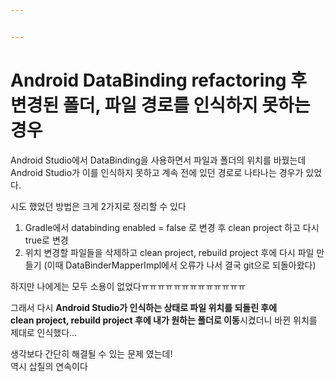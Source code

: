 ```yaml
---


---
```


<h1 id="android-databinding-refactoring-후-변경된-폴더-파일-경로를-인식하지-못하는-경우">Android DataBinding refactoring 후 변경된 폴더, 파일 경로를 인식하지 못하는 경우</h1>
<p>Android Studio에서 DataBinding을 사용하면서 파일과 폴더의 위치를 바꿨는데 Android Studio가 이를 인식하지 못하고 계속 전에 있던 경로로 나타나는 경우가 있었다.</p>
<p>시도 했었던 방법은 크게 2가지로 정리할 수 있다</p>
<ol>
<li>Gradle에서 databinding enabled = false 로 변경 후 clean project 하고 다시 true로 변경</li>
<li>위치 변경할 파일들을 삭제하고 clean project, rebuild project 후에 다시 파일 만들기 (이때 DataBinderMapperImpl에서 오류가 나서 결국 git으로 되돌아왔다)</li>
</ol>
<p>하지만 나에게는 모두 소용이 없었다ㅠㅠㅠㅠㅠㅠㅠㅠㅠㅠㅠㅠㅠ</p>
<p>그래서 다시 <strong>Android Studio가 인식하는 상태로 파일 위치를 되돌린 후에<br>
clean project, rebuild project 후에 내가 원하는 폴더로 이동</strong>시켰더니 바뀐 위치를 제대로 인식했다…</p>
<p>생각보다 간단히 해결될 수 있는 문제 였는데!<br>
역시 삽질의 연속이다</p>


